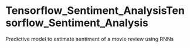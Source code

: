 # Tensorflow_Sentiment_AnalysisTensorflow_Sentiment_Analysis
Predictive model to estimate sentiment of a movie review using RNNs
